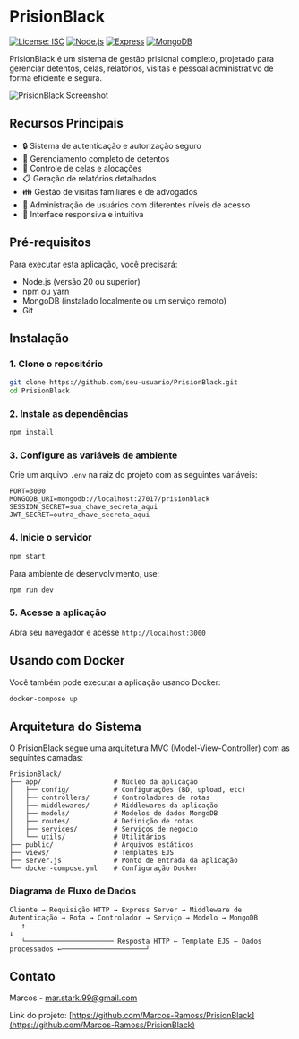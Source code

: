 # PrisionBlack

[![License: ISC](https://img.shields.io/badge/License-ISC-blue.svg)](https://opensource.org/licenses/ISC)
[![Node.js](https://img.shields.io/badge/Node.js-v20-green.svg)](https://nodejs.org/)
[![Express](https://img.shields.io/badge/Express-v4.21.2-lightgrey.svg)](https://expressjs.com/)
[![MongoDB](https://img.shields.io/badge/MongoDB-v8.10.1-brightgreen.svg)](https://www.mongodb.com/)

PrisionBlack é um sistema de gestão prisional completo, projetado para gerenciar detentos, celas, relatórios, visitas e pessoal administrativo de forma eficiente e segura.

![PrisionBlack Screenshot](public/img/screenshot.png)

## Recursos Principais

- 🔒 Sistema de autenticação e autorização seguro
- 👮 Gerenciamento completo de detentos
- 🏢 Controle de celas e alocações
- 📋 Geração de relatórios detalhados
- 👪 Gestão de visitas familiares e de advogados
- 👥 Administração de usuários com diferentes níveis de acesso
- 📱 Interface responsiva e intuitiva

## Pré-requisitos

Para executar esta aplicação, você precisará:

- Node.js (versão 20 ou superior)
- npm ou yarn
- MongoDB (instalado localmente ou um serviço remoto)
- Git

## Instalação

### 1. Clone o repositório

```bash
git clone https://github.com/seu-usuario/PrisionBlack.git
cd PrisionBlack
```

### 2. Instale as dependências

```bash
npm install
```

### 3. Configure as variáveis de ambiente

Crie um arquivo `.env` na raiz do projeto com as seguintes variáveis:

```
PORT=3000
MONGODB_URI=mongodb://localhost:27017/prisionblack
SESSION_SECRET=sua_chave_secreta_aqui
JWT_SECRET=outra_chave_secreta_aqui
```

### 4. Inicie o servidor

```bash
npm start
```

Para ambiente de desenvolvimento, use:

```bash
npm run dev
```

### 5. Acesse a aplicação

Abra seu navegador e acesse `http://localhost:3000`

## Usando com Docker

Você também pode executar a aplicação usando Docker:

```bash
docker-compose up
```

## Arquitetura do Sistema

O PrisionBlack segue uma arquitetura MVC (Model-View-Controller) com as seguintes camadas:

```
PrisionBlack/
├── app/                  # Núcleo da aplicação
│   ├── config/           # Configurações (BD, upload, etc)
│   ├── controllers/      # Controladores de rotas
│   ├── middlewares/      # Middlewares da aplicação
│   ├── models/           # Modelos de dados MongoDB
│   ├── routes/           # Definição de rotas
│   ├── services/         # Serviços de negócio
│   └── utils/            # Utilitários
├── public/               # Arquivos estáticos
├── views/                # Templates EJS
├── server.js             # Ponto de entrada da aplicação
└── docker-compose.yml    # Configuração Docker
```

### Diagrama de Fluxo de Dados

```
Cliente → Requisição HTTP → Express Server → Middleware de Autenticação → Rota → Controlador → Serviço → Modelo → MongoDB
   ↑                                                                                                ↓
   └────────────────────── Resposta HTTP ← Template EJS ← Dados processados ←─────────────────────┘
```


## Contato

Marcos - [mar.stark.99@gmail.com](mailto:mar.stark.99@gmail.com)

Link do projeto: [https://github.com/Marcos-Ramoss/PrisionBlack](https://github.com/Marcos-Ramoss/PrisionBlack)


